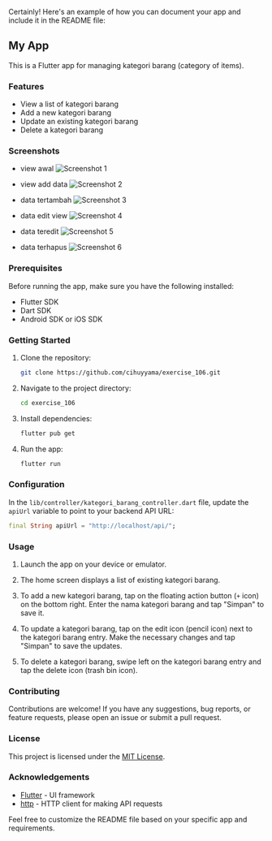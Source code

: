 Certainly! Here's an example of how you can document your app and include it in the README file:

## My App

This is a Flutter app for managing kategori barang (category of items).

### Features

- View a list of kategori barang
- Add a new kategori barang
- Update an existing kategori barang
- Delete a kategori barang

### Screenshots

- view awal
![Screenshot 1](screenshot/kategori_barang.png)



- view add data
![Screenshot 2](screenshot/tambah_data1.png)



- data tertambah
![Screenshot 3](screenshot/data_ditambah.png)



- data edit view
![Screenshot 4](screenshot/edit_kategori.png)



- data teredit
![Screenshot 5](screenshot/teredit.png)



- data terhapus
![Screenshot 6](screenshot/terhapus.png)

### Prerequisites

Before running the app, make sure you have the following installed:

- Flutter SDK
- Dart SDK
- Android SDK or iOS SDK

### Getting Started

1. Clone the repository:

   ```bash
   git clone https://github.com/cihuyyama/exercise_106.git
   ```

2. Navigate to the project directory:

   ```bash
   cd exercise_106
   ```

3. Install dependencies:

   ```bash
   flutter pub get
   ```

4. Run the app:

   ```bash
   flutter run
   ```

### Configuration

In the `lib/controller/kategori_barang_controller.dart` file, update the `apiUrl` variable to point to your backend API URL:

```dart
final String apiUrl = "http://localhost/api/";
```

### Usage

1. Launch the app on your device or emulator.

2. The home screen displays a list of existing kategori barang.

3. To add a new kategori barang, tap on the floating action button (`+` icon) on the bottom right. Enter the nama kategori barang and tap "Simpan" to save it.

4. To update a kategori barang, tap on the edit icon (pencil icon) next to the kategori barang entry. Make the necessary changes and tap "Simpan" to save the updates.

5. To delete a kategori barang, swipe left on the kategori barang entry and tap the delete icon (trash bin icon).

### Contributing

Contributions are welcome! If you have any suggestions, bug reports, or feature requests, please open an issue or submit a pull request.

### License

This project is licensed under the [MIT License](LICENSE).

### Acknowledgements

- [Flutter](https://flutter.dev/) - UI framework
- [http](https://pub.dev/packages/http) - HTTP client for making API requests

Feel free to customize the README file based on your specific app and requirements.